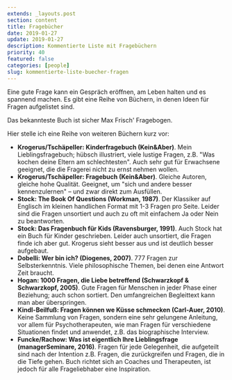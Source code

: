 ```yaml
---
extends: _layouts.post
section: content
title: Fragebücher
date: 2019-01-27
update: 2019-01-27
description: Kommentierte Liste mit Fragebüchern
priority: 40
featured: false
categories: [people]
slug: kommentierte-liste-buecher-fragen
---
```


Eine gute Frage kann ein Gespräch eröffnen, am Leben halten und es spannend machen. Es gibt eine Reihe von Büchern, in denen Ideen für Fragen aufgelistet sind.

Das bekannteste Buch ist sicher Max Frisch' Fragebogen.

Hier stelle ich eine Reihe von weiteren Büchern kurz vor:

- **Krogerus/Tschäpeller: Kinderfragebuch (Kein&Aber)**. Mein Lieblingsfragebuch; hübsch illustriert, viele lustige Fragen, z.B. "Was kochen deine Eltern am schlechtesten". Auch sehr gut für Erwachsene geeignet, die die Fragerei nicht zu ernst nehmen wollen.
- **Krogerus/Tschäpeller: Fragebuch (Kein&Aber)**. Gleiche Autoren, gleiche hohe Qualität. Geeignet, um "sich und andere besser kennenzulernen" – und zwar direkt zum Ausfüllen.
-  **Stock: The Book Of Questions (Workman, 1987)**. Der Klassiker auf Englisch im kleinen handlichen Format mit 1-3 Fragen pro Seite. Leider sind die Fragen unsortiert und auch zu oft mit einfachem Ja oder Nein zu beantworten.
-  **Stock: Das Fragenbuch für Kids (Ravensburger, 1991)**. Auch Stock hat ein Buch für Kinder geschrieben. Leider auch unsortiert, die Fragen finde ich aber gut. Krogerus sieht besser aus und ist deutlich besser aufgebaut.
-  **Dobelli: Wer bin ich? (Diogenes, 2007)**. 777 Fragen zur Selbsterkenntnis. Viele philosophische Themen, bei denen eine Antwort Zeit braucht.
-  **Hogan: 1000 Fragen, die Liebe betreffend (Schwarzkopf & Schwarzkopf, 2005)**. Gute Fragen für Menschen in jeder Phase einer Beziehung; auch schon sortiert. Den umfangreichen Begleittext kann man aber überspringen.
-  **Kindl-Beilfuß: Fragen können we Küsse schmecken (Carl-Auer, 2010)**. Keine Sammlung von Fragen, sondern eine sehr gelungene Anleitung, vor allem für Psychotherapeuten, wie man Fragen für verschiedene Situationen findet und anwendet, z.B. das biographische Interview.
-  **Funcke/Rachow: Was ist eigentlich Ihre Lieblingsfrage (managerSeminare, 2016)**. Fragen für jede Gelegenheit, die aufgeteilt sind nach der Intention z.B. Fragen, die zurückgreifen und Fragen, die in die Tiefe gehen. Buch richtet sich an Coaches und Therapeuten, ist jedoch für alle Frageliebhaber eine Inspiration.
